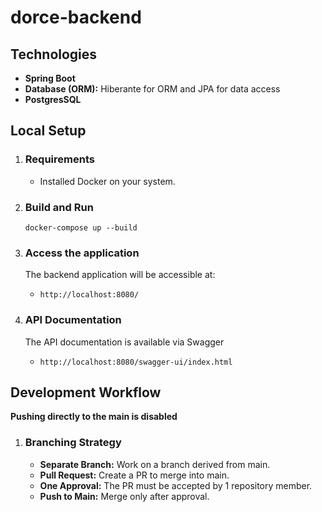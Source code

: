 # dorce-backend

## Technologies

* **Spring Boot**
* **Database (ORM):** Hiberante for ORM and JPA for data access
* **PostgresSQL**


## Local Setup

1. ### Requirements
   * Installed Docker on your system.

2. ### Build and Run
    ``` 
   docker-compose up --build
   ```
   
3. ### Access the application

    The backend application will be accessible at:
    * ``http://localhost:8080/``

4. ### API Documentation

    The API documentation is available via Swagger
    * ``http://localhost:8080/swagger-ui/index.html``

## Development Workflow
**Pushing directly to the main is disabled**

1. ### Branching Strategy

   * **Separate Branch:** Work on a branch derived from main. 
   * **Pull Request:** Create a PR to merge into main. 
   * **One Approval:** The PR must be accepted by 1 repository member. 
   * **Push to Main:** Merge only after approval.
